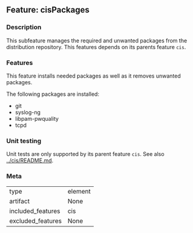 ## Feature: cisPackages
### Description
<website-feature>

This subfeature manages the required and unwanted packages from the distribution repository. This features depends on its parents feature `cis`.
</website-feature>

### Features
This feature installs needed packages as well as it removes unwanted packages.

The following packages are installed:
* git
* syslog-ng
* libpam-pwquality
* tcpd

### Unit testing
Unit tests are only supported by its parent feature `cis`. See also [../cis/README.md](../cis/README.md).

### Meta
|||
|---|---|
|type|element|
|artifact|None|
|included_features|cis|
|excluded_features|None|
